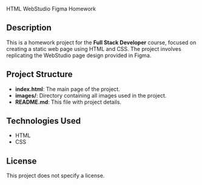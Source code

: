 HTML WebStudio Figma Homework

## Description

This is a homework project for the **Full Stack Developer** course, focused on creating a static web page using HTML and CSS. The project involves replicating the WebStudio page design provided in Figma.

## Project Structure

- **index.html**: The main page of the project.
- **images/**: Directory containing all images used in the project.
- **README.md**: This file with project details.

## Technologies Used

- HTML
- CSS

## License

This project does not specify a license.

